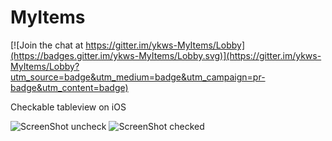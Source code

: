 # MyItems

[![Join the chat at https://gitter.im/ykws-MyItems/Lobby](https://badges.gitter.im/ykws-MyItems/Lobby.svg)](https://gitter.im/ykws-MyItems/Lobby?utm_source=badge&utm_medium=badge&utm_campaign=pr-badge&utm_content=badge)

Checkable tableview on iOS

![ScreenShot uncheck](https://i.imgur.com/IwwYyRNl.png)
![ScreenShot checked](https://i.imgur.com/9ie4gq3l.png)
